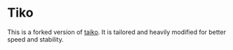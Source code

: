 # Tiko

This is a forked version of [taiko](https://yarnpkg.com/package/taiko). It is tailored and heavily modified for better speed and stability.
